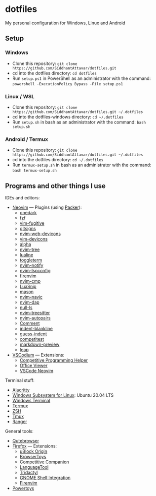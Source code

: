 # dotfiles
My personal configuration for Windows, Linux and Android

## Setup
### Windows
 - Clone this repository: `git clone https://github.com/SiddhantAttavar/dotfiles.git`
 - cd into the dotfiles directory: `cd dotfiles`
 - Run `setup.ps1` in PowerShell as an administrator with the command: `powershell -ExecutionPolicy Bypass -File setup.ps1`

### Linux / WSL
 - Clone this repository: `git clone https://github.com/SiddhantAttavar/dotfiles.git ~/.dotfiles`
 - cd into the dotfiles-windows directory: `cd ~/.dotfiles`
 - Run `setup.sh` in bash as an administrator with the command: `bash setup.sh`

### Android / Termux
 - Clone this repository: `git clone https://github.com/SiddhantAttavar/dotfiles.git ~/.dotfiles`
 - cd into the dotfiles directory: `cd ~/.dotfiles`
 - Run `termux-setup.sh` in bash as an administrator with the command: `bash termux-setup.sh`

## Programs and other things I use
IDEs and editors:
 - [Neovim](https://neovim.io/) — Plugins (using [Packer](https://github.com/wbthomason/packer.nvim)):
	- [onedark](https://github.com/navarasu/onedark.nvim)
	- [fzf](https://github.com/junegunn/fzf.vim)
	- [vim-fugitive](https://github.com/tpope/vim-fugitive)
	- [gitsigns](https://github.com/lewis6991/gitsigns.nvim)
	- [nvim-web-devicons](https://github.com/kyazdani42/nvim-web-devicons)
	- [vim-devicons](https://github.com/ryanoasis/vim-devicons)
	- [alpha](https://github.com/goolord/alpha-nvim)
	- [nvim-tree](https://github.com/kyazdani42/nvim-tree.lua)
	- [lualine](https://github.com/nvim-lualine/lualine.nvim)
	- [toggleterm](https://github.com/akinsho/toggleterm.nvim)
	- [nvim-notify](https://github.com/rcarriga/nvim-notify)
	- [nvim-lspconfig](https://github.com/neovim/nvim-lspconfig)
	- [firenvim](https://github.com/glacambre/firenvim)
	- [nvim-cmp](https://github.com/hrsh7th/nvim-cmp)
	- [LuaSnip](https://github.com/L3MON4D3/LuaSnip)
	- [mason](https://github.com/williamboman/mason.nvim)
	- [nvim-navic](https://github.com/SmiteshP/nvim-navic)
	- [nvim-dap](https://github.com/mfussenegger/nvim-dap)
	- [null-ls](https://github.com/jose-elias-alvarez/null-ls.nvim)
	- [nvim-treesitter](https://github.com/nvim-treesitter/nvim-treesitter)
	- [nvim-autopairs](https://github.com/windwp/nvim-autopairs)
	- [Comment](https://github.com/numToStr/Comment.nvim)
	- [indent-blankline](https://github.com/lukas-reineke/indent-blankline.nvim)
	- [guess-indent](https://github.com/nmac427/guess-indent.nvim)
	- [competitest](https://github.com/xeluxee/competitest.nvim)
	- [markdown-preview](https://github.com/iamcco/markdown-preview.nvim)
	- [leap](https://github.com/ggandor/leap.nvim)
 - [VSCodium](https://vscodium.com) — Extensions:
	- [Competitive Programming Helper](https://marketplace.visualstudio.com/items?itemName=DivyanshuAgrawal.competitive-programming-helper)
	- [Office Viewer](https://marketplace.visualstudio.com/items?itemName=cweijan.vscode-office)
	- [VSCode Neovim](https://marketplace.visualstudio.com/items?itemName=asvetliakov.vscode-neovim)

Terminal stuff:
 - [Alacritty](https://alacritty.org/)
 - [Windows Subsystem for Linux](https://docs.microsoft.com/en-us/windows/wsl/install-win10): Ubuntu 20.04 LTS
 - [Windows Terminal](http://aka.ms/windowsterminal)
 - [Termux](https://f-droid.org/en/packages/com.termux/)
 - [ZSH](https://www.zsh.org/)
 - [Tmux](https://github.com/tmux/tmux)
 - [Ranger](https://github.com/ranger/ranger)

General tools:
 - [Qutebrowser](https://qutebrowser.org)
 - [Firefox](https://www.mozilla.org/en-US/firefox/new/) — Extensions:
	- [uBlock Origin](https://addons.mozilla.org/en-US/firefox/addon/ublock-origin/)
	- [BrowserToys](https://github.com/SiddhantAttavar/BrowserToys-Extension)
	- [Competitive Companion](https://addons.mozilla.org/en-US/firefox/addon/competitive-companion/)
	- [LanguageTool](https://addons.mozilla.org/en-US/firefox/addon/languagetool/)
	- [Tridactyl](https://addons.mozilla.org/en-US/firefox/addon/tridactyl-vim/)
	- [GNOME Shell Integration](https://addons.mozilla.org/en-US/firefox/addon/gnome-shell-integration/)
	- [Firenvim](https://addons.mozilla.org/en-US/firefox/addon/firenvim/)
 - [Powertoys](https://docs.microsoft.com/en-us/windows/powertoys/)
